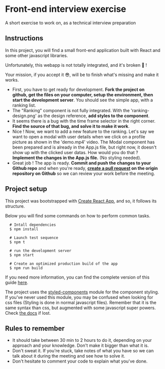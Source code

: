 
# Front-end interview exercise
A short exercise to work on, as a technical interview preparation


## Instructions
In this project, you will find a small front-end application built with React and some other javascript libraries.

Unfortunately, this webapp is not totally integrated, and it's broken 🤕 !

Your mission, if you accept it 😎, will be to finish what's missing and make it works.

- First, you have to get ready for development. **Fork the project on github, get the files on your computer, setup the environment, then start the development server**. You should see the simple app, with a ranking list.
- The "Ranking" component is not fully integrated. With the 'ranking-design.png' as the design reference, **add styles to the component**.
- It seems there is a bug with the time frame selector in the right corner. **Find the source of that bug, and solve it to make it work**.
- Nice ! Now, we want to add a new feature to the ranking. Let's say we want to open a modal with user details when we click on a profile picture as shown in the 'demo.mp4' video. The Modal component has been prepared and is already in the App.js file, but right now, it doesn't show up with the clicked user datas. How would you do that ? **Implement the changes in the App.js file.** (No styling needed).
- Great job ! The app is ready. **Commit and push the changes to your Github repo** and when you're ready, **[create a pull request](https://help.github.com/articles/creating-a-pull-request/) on the origin repository on Github** so we can review your work before the meeting.


## Project setup
This project was bootstrapped with [Create React App](https://github.com/facebookincubator/create-react-app), and so, it follows its structure.

Below you will find some commands on how to perform common tasks.
```shell
  # Intall dependencies
  $ npm install

  # Launch test sequence
  $ npm t

  # run the development server
  $ npm start

  # Create an optimized production build of the app
  $ npm run build

```
If you need more information, you can find the complete version of this guide [here](https://github.com/facebookincubator/create-react-app/blob/master/packages/react-scripts/template/README.md).

The project uses the [styled-components](https://www.styled-components.com/) module for the component styling. If you've never used this module, you may be confused when looking for css files (Styling is done in normal javascript files). Remember that it is the same syntax than css, but augmented with some javascript super powers. Check [the docs](https://www.styled-components.com/docs) if lost.

## Rules to remember
- It should take between 30 min to 2 hours to do it, depending on your approach and your knowledge. Don't make it bigger than what it is.
- Don't sweat it. If you're stuck, take notes of what you have so we can talk about it during the meeting and see how to solve it.
- Don't hesitate to comment your code to explain what you've done.
